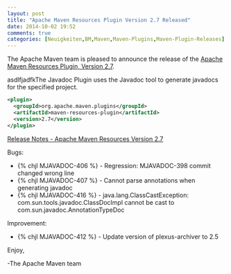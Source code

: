 ```yaml
---
layout: post
title: "Apache Maven Resources Plugin Version 2.7 Released"
date: 2014-10-02 19:52
comments: true
categories: [Neuigkeiten,BM,Maven,Maven-Plugins,Maven-Plugin-Releases]
---
```

The Apache Maven team is pleased to announce the release of the 
[Apache Maven Resources Plugin, Version 2.7](http://maven.apache.org/plugins/maven-resources-plugin).

asdlfjadfkThe Javadoc Plugin uses the Javadoc tool to generate javadocs for the specified project.

``` xml
<plugin>
  <groupId>org.apache.maven.plugins</groupId>
  <artifactId>maven-resources-plugin</artifactId>
  <version>2.7</version>
</plugin>
```

<!-- more -->

[Release Notes - Apache Maven Resources Version 2.7]()

Bugs:

 * {% chjl MJAVADOC-406 %} - Regression: MJAVADOC-398 commit changed wrong line
 * {% chjl MJAVADOC-407 %} - Cannot parse annotations when generating javadoc
 * {% chjl MJAVADOC-416 %} - java.lang.ClassCastException: com.sun.tools.javadoc.ClassDocImpl cannot be cast to com.sun.javadoc.AnnotationTypeDoc

Improvement:

 * {% chjl MJAVADOC-412 %} - Update version of plexus-archiver to 2.5


Enjoy,

-The Apache Maven team
